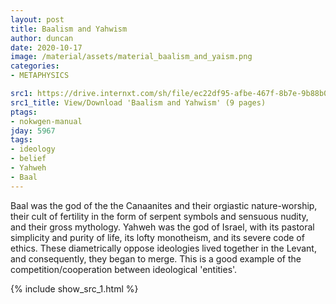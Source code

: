 ```yaml
---
layout: post
title: Baalism and Yahwism
author: duncan
date: 2020-10-17
image: /material/assets/material_baalism_and_yaism.png
categories:
- METAPHYSICS

src1: https://drive.internxt.com/sh/file/ec22df95-afbe-467f-8b7e-9b88b0091167/5434f139b8197447b4a85bdc28a95a4f109735942879ade7c2ada8504020268d
src1_title: View/Download 'Baalism and Yahwism' (9 pages)
ptags:
- nokwgen-manual
jday: 5967
tags:
- ideology
- belief
- Yahweh
- Baal
---
```


Baal was the god of the the Canaanites and their orgiastic nature-worship, their cult of fertility in the form of serpent symbols and sensuous nudity, and their gross mythology.  Yahweh was the god of Israel, with its pastoral simplicity and purity of life, its lofty monotheism, and its severe code of ethics.  These diametrically oppose ideologies lived together in the Levant, and consequently, they began to merge.  This is a good example of the competition/cooperation between ideological 'entities'.

<!--more-->

{% include show_src_1.html %}

